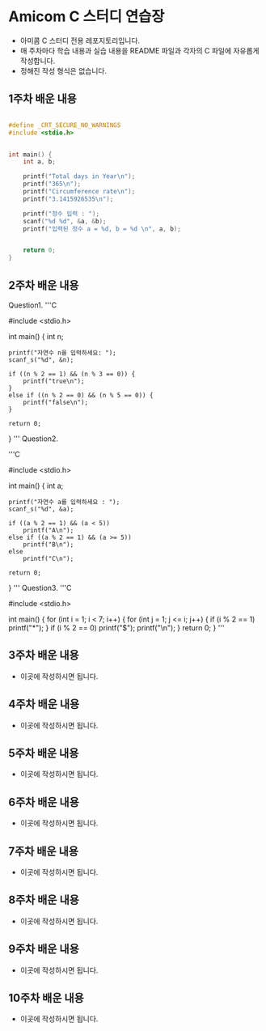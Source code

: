 # Amicom C 스터디 연습장

- 아미콤 C 스터디 전용 레포지토리입니다.
- 매 주차마다 학습 내용과 실습 내용을 README 파일과 각자의 C 파일에 자유롭게 작성합니다.
- 정해진 작성 형식은 없습니다.

## 1주차 배운 내용
```C

#define _CRT_SECURE_NO_WARNINGS
#include <stdio.h>


int main() {
	int a, b;

	printf("Total days in Year\n");
	printf("365\n");
	printf("Circumference rate\n");
	printf("3.1415926535\n");

	printf("정수 입력 : ");
	scanf("%d %d", &a, &b);
	printf("입력된 정수 a = %d, b = %d \n", a, b);


	return 0;
}

```

## 2주차 배운 내용
Question1.
'''C

#include <stdio.h>

int main() {
	int n;
	
	printf("자연수 n을 입력하세요: ");
	scanf_s("%d", &n);

	if ((n % 2 == 1) && (n % 3 == 0)) {
		printf("true\n");
	}
	else if ((n % 2 == 0) && (n % 5 == 0)) {
		printf("false\n");
	}

	return 0;
}
'''
Question2.

'''C

#include <stdio.h>

int main() {
	int a;

	printf("자연수 a를 입력하세요 : ");
	scanf_s("%d", &a);

	if ((a % 2 == 1) && (a < 5))
		printf("A\n");
	else if ((a % 2 == 1) && (a >= 5))
		printf("B\n");
	else
		printf("C\n");

	return 0;
}
'''
Question3.
'''C

#include <stdio.h>

int main() {
	for (int i = 1; i < 7; i++) {
		for (int j = 1; j <= i; j++) {
			if (i % 2 == 1)
				printf("*");
		}
		if (i % 2 == 0)
			printf("$");
		printf("\n");
	}
	return 0;
}
'''

## 3주차 배운 내용
- 이곳에 작성하시면 됩니다.

## 4주차 배운 내용
- 이곳에 작성하시면 됩니다.

## 5주차 배운 내용
- 이곳에 작성하시면 됩니다.

## 6주차 배운 내용
- 이곳에 작성하시면 됩니다.

## 7주차 배운 내용
- 이곳에 작성하시면 됩니다.

## 8주차 배운 내용
- 이곳에 작성하시면 됩니다.

## 9주차 배운 내용
- 이곳에 작성하시면 됩니다.

## 10주차 배운 내용
- 이곳에 작성하시면 됩니다.
